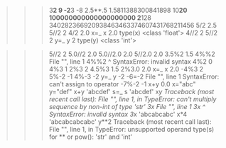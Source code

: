 >>> 3**2
9
>>> -2**3
-8
>>> 2.5**.5
1.5811388300841898
>>> 10**20
100000000000000000000
>>> 2**128
340282366920938463463374607431768211456
>>> 5/2
2.5
>>> 5//2
2
>>> 4/2
2.0
>>> x=_
>>> x
2.0
>>> type(x)
<class 'float'>
>>> 4//2
2
>>> 5//2
2
>>> y=_
>>> y
2
>>> type(y)
<class 'int'>

>>> 5//2
2
>>> 5.0//2
2.0
>>> 5.0//2.0
2.0
>>> 5//2.0
2.0
>>> 3.5%2
1.5
>>> 4%%2
  File "<stdin>", line 1
    4%%2
      ^
SyntaxError: invalid syntax
>>> 4%2
0
>>> 4%3
1
>>> 2%3
2
>>> 4.5%3
1.5
>>> 2%3.0
2.0
>>> x=_
>>> x
2.0
>>> -4%3
2
>>> 5%-2
-1
>>> 4%-3
-2
>>> y=_
>>> y
-2
>>> -6=-2
  File "<stdin>", line 1
SyntaxError: can't assign to operator
>>> -7%-2
-1
>>> x+y
0.0
>>> x="abc"
>>> y="def"
>>> x+y
'abcdef'
>>> s=_
>>> s
'abcdef'
>>> x*y
Traceback (most recent call last):
  File "<stdin>", line 1, in <module>
TypeError: can't multiply sequence by non-int of type 'str'
>>> 3x
  File "<stdin>", line 1
    3x
     ^
SyntaxError: invalid syntax
>>> 3*x
'abcabcabc'
>>> x*4
'abcabcabcabc'
>>> y**2
Traceback (most recent call last):
  File "<stdin>", line 1, in <module>
TypeError: unsupported operand type(s) for ** or pow(): 'str' and 'int'
>>> 
